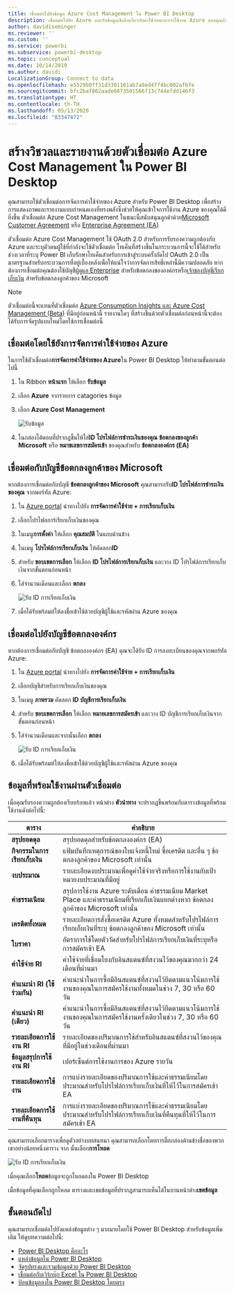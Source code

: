 ```yaml
---
title: เชื่อมต่อไปยังข้อมูล Azure Cost Management ใน Power BI Desktop
description: เชื่อมต่อไปยัง Azure และรับข้อมูลเชิงลึกเกี่ยวกับค่าใช้จ่ายและการใช้งาน Azure ของคุณด้วย Power BI Desktop ได้อย่างง่ายดาย
author: davidiseminger
ms.reviewer: ''
ms.custom: ''
ms.service: powerbi
ms.subservice: powerbi-desktop
ms.topic: conceptual
ms.date: 10/14/2019
ms.author: davidi
LocalizationGroup: Connect to data
ms.openlocfilehash: e5529b0ff31d3301161ab7a8ed4ff4bc002af6fe
ms.sourcegitcommit: bfc2baf862aade6873501566f13c744efdd146f3
ms.translationtype: HT
ms.contentlocale: th-TH
ms.lasthandoff: 05/13/2020
ms.locfileid: "83347872"
---
```

# <a name="create-visuals-and-reports-with-the-azure-cost-management-connector-in-power-bi-desktop"></a>สร้างวิชวลและรายงานด้วยตัวเชื่อมต่อ Azure Cost Management ใน Power BI Desktop

คุณสามารถใช้ตัวเชื่อมต่อการจัดการค่าใช้จ่ายของ Azure สำหรับ Power BI Desktop เพื่อสร้างการแสดงภาพและรายงานแบบกำหนดเองที่ทรงพลังซึ่งช่วยให้คุณเข้าใจการใช้งาน Azure ของคุณได้ดียิ่งขึ้น ตัวเชื่อมต่อ Azure Cost Management ในขณะนี้สนับสนุนลูกค้าด้วย[Microsoft Customer Agreement](https://azure.microsoft.com/pricing/purchase-options/microsoft-customer-agreement/) หรือ [Enterprise Agreement (EA)](https://azure.microsoft.com/pricing/enterprise-agreement/)  

ตัวเชื่อมต่อ Azure Cost Management ใช้ OAuth 2.0 สำหรับการรับรองความถูกต้องกับ Azure และระบุตัวตนผู้ใช้ที่กำลังจะใช้ตัวเชื่อมต่อ โทเค็นที่สร้างขึ้นในกระบวนการนี้จะใช้ได้สำหรับช่วงเวลาที่ระบุ Power BI เก็บรักษาโทเค็นสำหรับการเข้าสู่ระบบครั้งถัดไป OAuth 2.0 เป็นมาตรฐานสำหรับกระบวนการที่อยู่เบื้องหลังเพื่อให้แน่ใจว่าการจัดการสิทธิ์เหล่านี้มีความปลอดภัย หากต้องการเชื่อมต่อคุณต้องใช้บัญชี[ผู้ดูแล Enterprise](https://docs.microsoft.com/azure/billing/billing-understand-ea-roles) สำหรับข้อตกลงขององค์กรหรือ[เจ้าของบัญชีเรียกเก็บเงิน](https://docs.microsoft.com/azure/billing/billing-understand-mca-roles) สำหรับข้อตกลงลูกค้าของ Microsoft 

> [!NOTE]
> ตัวเชื่อมต่อนี้จะแทนที่ตัวเชื่อมต่อ [Azure Consumption Insights และ Azure Cost Management (Beta)](desktop-connect-azure-consumption-insights.md) ที่มีอยู่ก่อนหน้านี้ รายงานใดๆ ที่สร้างขึ้นด้วยตัวเชื่อมต่อก่อนหน้านี้จะต้องได้รับการจัดรูปแบบใหม่โดยใช้การเชื่อมต่อนี้

## <a name="connect-using-azure-cost-management"></a>เชื่อมต่อโดยใช้ยังการจัดการค่าใช้จ่ายของ Azure

ในการใช้ตัวเชื่อมต่อ**การจัดการค่าใช้จ่ายของ Azure**ใน Power BI Desktop ให้ทำตามขั้นตอนต่อไปนี้

1.  ใน Ribbon **หน้าแรก** ให้เลือก **รับข้อมูล**
2.  เลือก  **Azure** จากรายการ catagories ข้อมูล
3.  เลือก **Azure Cost Management**

    ![รับข้อมูล](media/desktop-connect-azure-cost-management/azure-cost-management-00b.png)

4. ในกล่องโต้ตอบที่ปรากฏขึ้นให้ใส่**ID โปรไฟล์การชำระเงินของคุณ** **ข้อตกลงของลูกค้า Microsoft**  หรือ **หมาขเลขการสมัครเข้า** ของคุณสำหรับ **ข้อตกลงองค์กร (EA)** 


## <a name="connect-to-a-microsoft-customer-agreement-account"></a>เชื่อมต่อกับบัญชีข้อตกลงลูกค้าของ Microsoft 

หากต้องการเชื่อมต่อกับบัญชี **ข้อตกลงลูกค้าของ Microsoft** คุณสามารถรับ**ID โปรไฟล์การชำระเงินของคุณ** จากพอร์ทัล Azure:

1.  ใน [Azure portal](https://portal.azure.com/) นำทางไปยัง **การจัดการค่าใช้จ่าย + การเรียกเก็บเงิน**
2.  เลือกโปรไฟลการ์เรียกเก็บเงินของคุณ 
3.   ในเมนู**การตั้งค่า** ให้เลือก **คุณสมบัติ**  ในแถบด้านข้าง
4.  ในเมนู **โปรไฟล์การเรียกเก็บเงิน**  ให้คัดลอก**ID** 
5.  สำหรับ **ขอบเขตการเลือก** ให้เลือก **ID โปรไฟล์การเรียกเก็บเงิน** และวาง ID โปรไฟล์การเรียกเก็บเงินจากขั้นตอนก่อนหน้า 
6.  ใส่จำนวนเดือนและเลือก **ตกลง** 

    ![รับ ID การเรียกเก็บเงิน](media/desktop-connect-azure-cost-management/azure-cost-management-01a.png)

7.  เมื่อได้รับพร้อมท์ให้ลงชื่อเข้าใช้ด้วยบัญชีผู้ใช้และรหัสผ่าน Azure ของคุณ 


## <a name="connect-to-an-enterprise-agreement-account"></a>เชื่อมต่อไปยังบัญชีข้อตกลงองค์กร

หากต้องการเชื่อมต่อกับบัญชี ข้อตกลงองค์กร (EA) คุณจะได้รับ ID การลงทะเบียนของคุณจากพอร์ทัล Azure:

1.  ใน [Azure portal](https://portal.azure.com/) นำทางไปยัง **การจัดการค่าใช้จ่าย + การเรียกเก็บเงิน**
2.  เลือกบัญชีสำหรับการเรียกเก็บเงินของคุณ
3.  ในเมนู **ภาพรวม** คัดลอก **ID บัญชีการเรียกเก็บเงิน**
4.  สำหรับ **ขอบเขตการเลือก** ให้เลือก **หมายเลขการสมัครเข้า**  และวาง ID บัญชีการเรียกเก็บเงินจากขั้นตอนก่อนหน้า 
5.  ใส่จำนวนเดือนและจากนั้นเลือก **ตกลง** 

    ![รับ ID การเรียกเก็บเงิน](media/desktop-connect-azure-cost-management/azure-cost-management-01b.png)

6.  เมื่อได้รับพร้อมท์ให้ลงชื่อเข้าใช้ด้วยบัญชีผู้ใช้และรหัสผ่าน Azure ของคุณ 

## <a name="data-available-through-the-connector"></a>ข้อมูลที่พร้อมใช้งานผ่านตัวเชื่อมต่อ

เมื่อคุณรับรองความถูกต้องเรียบร้อยแล้ว หน้าต่าง **ตัวนำทาง**  จะปรากฏขึ้นพร้อมกับตารางข้อมูลที่พร้อมใช้งานดังต่อไปนี้:



| **ตาราง** | **คำอธิบาย** |
| --- | --- |
| **สรุปยอดดุล** | สรุปยอดดุลสำหรับข้อตกลงองค์กร (EA) |
| **กิจกรรมในการเรียกเก็บเงิน** | แฟ้มบันทึกเหตุการณ์ของใบแจ้งหนี้ใหม่ ซื้อเครดิต และอื่น ๆ ข้อตกลงลูกค้าของ Microsoft เท่านั้น |
| **งบประมาณ** | รายละเอียดงบประมาณเพื่อดูค่าใช้จ่ายจริงหรือการใช้งานกับเป้าหมายงบประมาณที่มีอยู่ |
| **ค่าธรรมเนียม** | สรุปการใช้งาน Azure ระดับเดือน ค่าธรรมเนียม Market Place และค่าธรรมเนียมที่เรียกเก็บเงินแยกต่างหาก ข้อตกลงลูกค้าของ Microsoft เท่านั้น |
| **เครดิตทั้งหมด** | รายละเอียดการสั่งซื้อเครดิต Azure ทั้งหมดสำหรับโปรไฟล์การเรียกเก็บเงินที่ระบุ ข้อตกลงลูกค้าของ Microsoft เท่านั้น |
| **ใบราคา** | อัตราการใช้โดยตัววัดสำหรับโปรไฟล์การเรียกเก็บเงินที่ระบุหรือการสมัครเข้า EA |
| **ค่าใช้จ่าย RI** | ค่าใช้จ่ายที่เชื่อมโยงกับอินสแตนซ์ที่สงวนไว้ของคุณมากกว่า 24 เดือนที่ผ่านมา |
| **คำแนะนำ RI (ใช้ร่วมกัน)** | คำแนะนำในการซื้อมีอินสแตนซ์ที่สงวนไว้ยึดตามแนวโน้มการใช้งานของคุณในการสมัครใช้งานทั้งหมดในช่วง 7, 30 หรือ 60 วัน |
| **คำแนะนำ RI (เดียว)** | คำแนะนำในการซื้อมีอินสแตนซ์ที่สงวนไว้ยึดตามแนวโน้มการใช้งานของคุณในการสมัครใช้งานครั้งเดียวในช่วง 7, 30 หรือ 60 วัน |
| **รายละเอียดการใช้งาน RI** | รายละเอียดของปริมาณการใช้สำหรับอินสแตนซ์ที่สงวนไว้ของคุณที่มีอยู่ในช่วงเดือนที่ผ่านมา |
| **ข้อมูลสรุปการใช้งาน RI** | เปอร์เซ็นต์การใช้งานการของ Azure รายวัน |
| **รายละเอียดการใช้งาน** | การแบ่งรายละเอียดของปริมาณการใช้และค่าธรรมเนียมโดยประมาณสำหรับโปรไฟล์การเรียกเก็บเงินที่ให้ไว้ในการสมัครเข้า EA |
| **รายละเอียดการใช้งานที่คืนทุน** | การแบ่งรายละเอียดของปริมาณการใช้และค่าธรรมเนียมโดยประมาณสำหรับโปรไฟล์การเรียกเก็บเงินที่คืนทุนที่ให้ไว้ในการสมัครเข้า EA |

คุณสามารถเลือกตารางเพื่อดูตัวอย่างบทสนทนา คุณสามารถเลือกโดยการติ๊กกล่องด้านข้างชื่อของพวกเขาอย่างน้อยหนึ่งตาราง จาก นั้นเลือก**การโหลด**

![รับ ID การเรียกเก็บเงิน](media/desktop-connect-azure-cost-management/azure-cost-management-01c.png)

เมื่อคุณเลือก**โหลด**ข้อมูลจะถูกโหลดลงใน Power BI Desktop 

เมื่อข้อมูลที่คุณเลือกถูกโหลด ตารางและเขตข้อมูลที่ปรากฏสามารถเห็นได้ในบานหน้าต่าง**เขตข้อมูล**


## <a name="next-steps"></a>ขั้นตอนถัดไป

คุณสามารถเชื่อมต่อไปยังแหล่งข้อมูลต่าง ๆ มากมายโดยใช้ Power BI Desktop สำหรับข้อมูลเพิ่มเติม ให้ดูบทความต่อไปนี้:

* [Power BI Desktop คืออะไร](../fundamentals/desktop-what-is-desktop.md)
* [แหล่งข้อมูลใน Power BI Desktop](desktop-data-sources.md)
* [จัดรูปทรงและรวมข้อมูลด้วย Power BI Desktop](desktop-shape-and-combine-data.md)
* [เชื่อมต่อกับเวิร์กบุ๊ก Excel ใน Power BI Desktop](desktop-connect-excel.md)   
* [ป้อนข้อมูลลงใน Power BI Desktop โดยตรง](desktop-enter-data-directly-into-desktop.md)   
